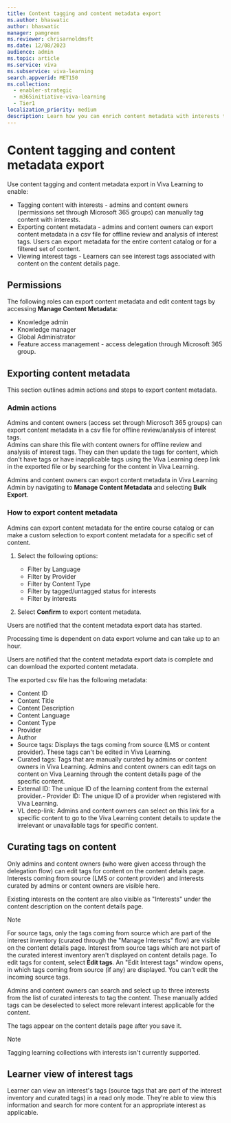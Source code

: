 ```yaml
---
title: Content tagging and content metadata export  
ms.author: bhaswatic
author: bhaswatic
manager: pamgreen
ms.reviewer: chrisarnoldmsft
ms.date: 12/08/2023
audience: admin
ms.topic: article
ms.service: viva
ms.subservice: viva-learning
search.appverid: MET150
ms.collection:
  - enabler-strategic
  - m365initiative-viva-learning
  - Tier1
localization_priority: medium
description: Learn how you can enrich content metadata with interests to provide better content recommendations and search relevance for learners.
---
```


# Content tagging and content metadata export

Use content tagging and content metadata export in Viva Learning to enable:  

- Tagging content with interests -  admins and content owners (permissions set through Microsoft 365
groups) can manually tag content with interests.
- Exporting content metadata - admins and content owners can export content metadata in
a csv file for offline review and analysis of interest tags. Users can export metadata for the entire
content catalog or for a filtered set of content.
- Viewing interest tags - Learners can see interest tags associated with content on the content details page.

## Permissions

The following roles can export content metadata and edit content tags by accessing **Manage Content Metadata**:

- Knowledge admin
- Knowledge manager  
- Global Administrator
- Feature access management - access delegation through Microsoft 365 group.

## Exporting content metadata

This section outlines admin actions and steps to export content metadata.

### Admin actions

Admins and content owners (access set through Microsoft 365 groups) can export content metadata in a csv file for offline review/analysis of interest tags.  
Admins can share this file with content owners for offline review and analysis of interest tags. They can then update the tags for content, which don't have tags or have inapplicable tags using the Viva Learning deep link in the exported file or by searching for the content in Viva Learning.

Admins and content owners can export content metadata in Viva Learning Admin by navigating to **Manage Content Metadata** and selecting **Bulk Export**.

### How to export content metadata

Admins can export content metadata for the entire course catalog or can make a custom selection to export content metadata for a specific set of content.

1. Select the following options:

    - Filter by Language
    - Filter by Provider
    - Filter by Content Type
    - Filter by tagged/untagged status for interests
    - Filter by interests

2. Select **Confirm** to export content metadata.

Users are notified that the content metadata export data has started.

Processing time is dependent on data export volume and can take up to an hour.

Users are notified that the content metadata export data is complete and can download the exported content metadata.

The exported csv file has the following metadata:

- Content ID
- Content Title
- Content Description
- Content Language
- Content Type
- Provider
- Author
- Source tags: Displays the tags coming from source (LMS or content provider). These tags can't be edited in Viva Learning.
- Curated tags: Tags that are manually curated by admins or content owners in Viva Learning. Admins and content owners can edit tags on content on Viva Learning through the content details page of the specific content.
- External ID:  The unique ID of the learning content from the external provider.- Provider ID: The unique ID of a provider when registered with Viva Learning.
- VL deep-link: Admins and content owners can select on this link for a specific content to go to the Viva Learning content details to update the irrelevant or unavailable tags for specific content.

## Curating tags on content

Only admins and content owners (who were given access through the delegation flow) can edit tags for content on the content details page. Interests coming from source (LMS or content provider) and interests curated by admins or content owners are visible here.

Existing interests on the content are also visible as "Interests" under the content description on the content details page.

> [!NOTE]
> For source tags, only the tags coming from source which are part of the interest inventory (curated through the "Manage Interests" flow) are visible on the content details page. Interest from source tags which are not part of the curated interest inventory aren't displayed on content details page.
To edit tags for content, select **Edit tags**. An "Edit Interest tags" window opens, in which tags coming from source (if any) are displayed. You can't edit the incoming source tags.

Admins and content owners can search and select up to three interests from the list of curated interests to tag the content. These manually added tags can be deselected to select more relevant interest applicable for the content.

The tags appear on the content details page after you save it.

> [!NOTE]
> Tagging learning collections with interests isn't currently supported.

## Learner view of interest tags

Learner can view an interest's tags (source tags that are part of the interest inventory and curated tags) in a read only mode.
They're able to view this information and search for more content for an appropriate interest as applicable.
